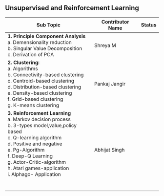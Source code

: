 ## Unsupervised and Reinforcement Learning

| Sub Topic | Contributor Name | Status |
| --------- | ---------------- | ------ |
| **1\. Principle Component Analysis** <br>a. Demensionality reduction<br>b. Singular Value Decomposition<br>c. Derivation of PCA                                                                                                                                                                        | Shreya M      |  |
| **2\. Clustering:** <br>a. Algorithms<br>b. Connectivity-based clustering<br>c. Centroid-based clustering<br>d. Distribution-based clustering<br>e. Density-based clustering<br>f. Grid-based clustering<br>g. K-means clustering                                                                      | Pankaj Jangir |  |
| **3\. Reinforcement Learning** <br>a. Markov decision process<br>b. 3-types model,value,policy based<br>c. Q-learning algorithm<br>d. Positive and negative<br>e. Pg-Algorithm<br>f. Deep-Q Learning<br>g. Actor-Critic-algorithm<br>h. Atari games-application<br>i. Alphago- Application<br><br><br> | Abhijat Singh |
